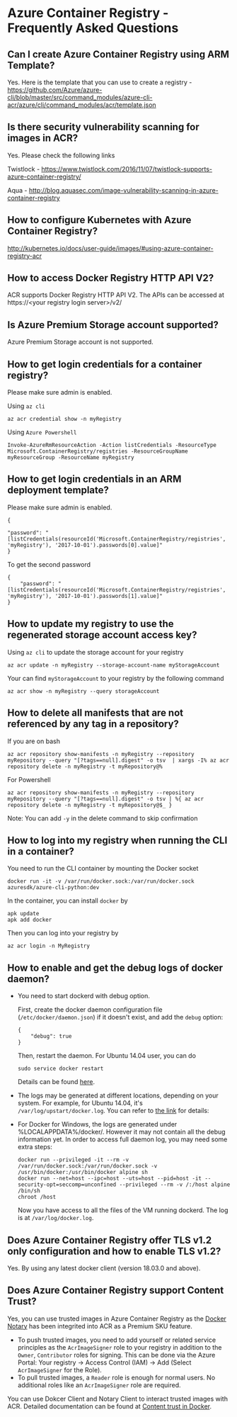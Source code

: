 # Azure Container Registry - Frequently Asked Questions

## Can I create Azure Container Registry using ARM Template?
Yes. Here is the template that you can use to create a registry - https://github.com/Azure/azure-cli/blob/master/src/command_modules/azure-cli-acr/azure/cli/command_modules/acr/template.json

## Is there security vulnerability scanning for images in ACR?

Yes. Please check the following links

Twistlock - https://www.twistlock.com/2016/11/07/twistlock-supports-azure-container-registry/

Aqua - http://blog.aquasec.com/image-vulnerability-scanning-in-azure-container-registry


## How to configure Kubernetes with Azure Container Registry?
http://kubernetes.io/docs/user-guide/images/#using-azure-container-registry-acr


## How to access Docker Registry HTTP API V2?
ACR supports Docker Registry HTTP API V2. The APIs can be accessed at
https://\<your registry login server\>/v2/

## Is Azure Premium Storage account supported?
Azure Premium Storage account is not supported.

## How to get login credentials for a container registry?

Please make sure admin is enabled.

Using `az cli`
```
az acr credential show -n myRegistry
```

Using `Azure Powershell`
```
Invoke-AzureRmResourceAction -Action listCredentials -ResourceType Microsoft.ContainerRegistry/registries -ResourceGroupName myResourceGroup -ResourceName myRegistry
```

## How to get login credentials in an ARM deployment template?

Please make sure admin is enabled.

```
{

"password": "[listCredentials(resourceId('Microsoft.ContainerRegistry/registries', 'myRegistry'), '2017-10-01').passwords[0].value]"
}
```

To get the second password

```
{
    "password": "[listCredentials(resourceId('Microsoft.ContainerRegistry/registries', 'myRegistry'), '2017-10-01').passwords[1].value]"
}
```

## How to update my registry to use the regenerated storage account access key?

Using `az cli` to update the storage account for your registry
```
az acr update -n myRegistry --storage-account-name myStorageAccount
```

Your can find `myStorageAccount` to your registry by the following command
```
az acr show -n myRegistry --query storageAccount
```

## How to delete all manifests that are not referenced by any tag in a repository?

If you are on bash
```
az acr repository show-manifests -n myRegistry --repository myRepository --query "[?tags==null].digest" -o tsv  | xargs -I% az acr repository delete -n myRegistry -t myRepository@%
```

For Powershell
```
az acr repository show-manifests -n myRegistry --repository myRepository --query "[?tags==null].digest" -o tsv | %{ az acr repository delete -n myRegistry -t myRepository@$_ }
```

Note: You can add `-y` in the delete command to skip confirmation

## How to log into my registry when running the CLI in a container?

You need to run the CLI container by mounting the Docker socket
```
docker run -it -v /var/run/docker.sock:/var/run/docker.sock azuresdk/azure-cli-python:dev
```

In the container, you can install `docker` by
```
apk update
apk add docker
```

Then you can log into your registry by
```
az acr login -n MyRegistry
```

## How to enable and get the debug logs of docker daemon?

* You need to start dockerd with debug option.

    First, create the docker daemon configuration file (`/etc/docker/daemon.json`) if it doesn't exist, and add the `debug` option:
    ```
    {
        "debug": true
    }
    ```
    Then, restart the daemon. For Ubuntu 14.04 user, you can do
    ```
    sudo service docker restart
    ```
    Details can be found [here](https://docs.docker.com/engine/admin/#enable-debugging).

* The logs may be generated at different locations, depending on your system. For example, for Ubuntu 14.04, it's `/var/log/upstart/docker.log`.
You can refer to [the link](https://docs.docker.com/engine/admin/#read-the-logs) for details:

* For Docker for Windows, the logs are generated under %LOCALAPPDATA%/docker/. However it may not contain all the debug information yet.
In order to access full daemon log, you may need some extra steps:
    ```
    docker run --privileged -it --rm -v /var/run/docker.sock:/var/run/docker.sock -v /usr/bin/docker:/usr/bin/docker alpine sh
    docker run --net=host --ipc=host --uts=host --pid=host -it --security-opt=seccomp=unconfined --privileged --rm -v /:/host alpine /bin/sh
    chroot /host
    ```

    Now you have access to all the files of the VM running dockerd. The log is at `/var/log/docker.log`.
    
## Does Azure Container Registry offer TLS v1.2 only configuration and how to enable TLS v1.2?

Yes. By using any latest docker client (version 18.03.0 and above). 

## Does Azure Container Registry support Content Trust?

Yes, you can use trusted images in Azure Container Registry as the [Docker Notary](https://docs.docker.com/notary/getting_started/) has been integrited into ACR as a Premium SKU feature.

* To push trusted images, you need to add yourself or related service principles as the `AcrImageSigner` role to your registry in addition to the `Owner`, `Contributor` roles for signing. This can be done via the Azure Portal: Your registry -> Access Control (IAM) -> Add (Select `AcrImageSigner` for the Role).
* To pull trusted images, a `Reader` role is enough for normal users. No additional roles like an `AcrImageSigner` role are required.

You can use Dokcer Client and Notary Client to interact trusted images with ACR.
Detailed documentation can be found at [Content trust in Docker](https://docs.docker.com/engine/security/trust/content_trust/).
